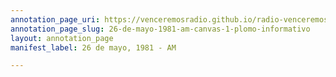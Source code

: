 ```yaml
---
annotation_page_uri: https://venceremosradio.github.io/radio-venceremos-en-espanol/annotations/26-de-mayo-1981-am-canvas-1-plomo-informativo.json
annotation_page_slug: 26-de-mayo-1981-am-canvas-1-plomo-informativo
layout: annotation_page
manifest_label: 26 de mayo, 1981 - AM

---
```

